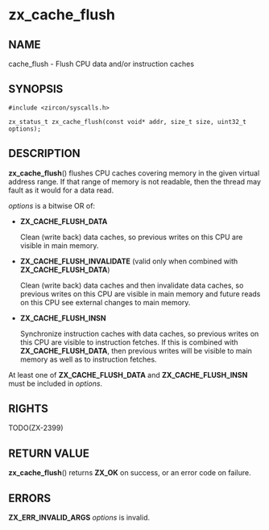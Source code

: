 # zx_cache_flush

## NAME

<!-- Updated by scripts/update-docs-from-abigen, do not edit this section manually. -->

cache_flush - Flush CPU data and/or instruction caches

## SYNOPSIS

<!-- Updated by scripts/update-docs-from-abigen, do not edit this section manually. -->

```
#include <zircon/syscalls.h>

zx_status_t zx_cache_flush(const void* addr, size_t size, uint32_t options);
```

## DESCRIPTION

**zx_cache_flush**() flushes CPU caches covering memory in the given
virtual address range.  If that range of memory is not readable, then
the thread may fault as it would for a data read.

*options* is a bitwise OR of:

 * **ZX_CACHE_FLUSH_DATA**

   Clean (write back) data caches, so previous writes on this CPU are
   visible in main memory.

 * **ZX_CACHE_FLUSH_INVALIDATE**
   (valid only when combined with **ZX_CACHE_FLUSH_DATA**)

   Clean (write back) data caches and then invalidate data caches, so
   previous writes on this CPU are visible in main memory and future
   reads on this CPU see external changes to main memory.

 * **ZX_CACHE_FLUSH_INSN**

   Synchronize instruction caches with data caches, so previous writes
   on this CPU are visible to instruction fetches.  If this is combined
   with **ZX_CACHE_FLUSH_DATA**, then previous writes will be visible to
   main memory as well as to instruction fetches.

At least one of **ZX_CACHE_FLUSH_DATA** and **ZX_CACHE_FLUSH_INSN**
must be included in *options*.

## RIGHTS

<!-- Updated by scripts/update-docs-from-abigen, do not edit this section manually. -->

TODO(ZX-2399)

## RETURN VALUE

**zx_cache_flush**() returns **ZX_OK** on success, or an error code on failure.

## ERRORS

**ZX_ERR_INVALID_ARGS** *options* is invalid.
